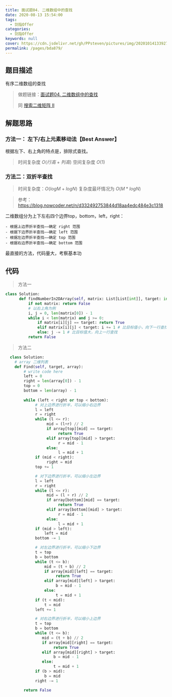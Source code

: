 ```yaml
---
title: 面试题04. 二维数组中的查找
date: 2020-08-13 15:54:00
tags: 
  - 剑指Offer
categories: 
  - 剑指Offer
keywords: null
cover: https://cdn.jsdelivr.net/gh/PPsteven/pictures/img/20201014133927.png
permalink: /pages/bda879/
---
```


## 题目描述

有序二维数组的查找

> 做题链接：[面试题04. 二维数组中的查找](https://leetcode-cn.com/problems/er-wei-shu-zu-zhong-de-cha-zhao-lcof/)
>
>  同 [搜索二维矩阵 II](https://leetcode-cn.com/problems/search-a-2d-matrix-ii/)

<!--more-->

## 解题思路

### 方法一： 左下/右上元素移动法【Best Answer】

根据左下、右上角的特点是，排除式查找。

>  时间复杂度 $O(行高+列高)$  空间复杂度 $O(1)$

### 方法二：双折半查找

>  时间复杂度：$O(logM + logN)$  复杂度最坏情况为 $O(M * logN)$

> 参考：https://blog.nowcoder.net/n/d332492753844d18aa4edc484e3c1318 

  二维数组分为上下左右四个边界top，bottom，left，right：

    - 根据上边界折半查找——确定 right 范围
    - 根据下边界折半查找——确定 left 范围
    - 根据左边界折半查找——确定 top 范围
    - 根据右边界折半查找——确定 bottom 范围

  最直接的方法，代码量大，考察基本功

## 代码

> 方法一

```python
class Solution:
      def findNumberIn2DArray(self, matrix: List[List[int]], target: int) -> bool:
          if not matrix: return False
          # 以右上角为例
          i, j = 0, len(matrix[0]) - 1
          while i < len(matrix) and j >= 0:
              if matrix[i][j] == target: return True
              elif matrix[i][j] < target: i += 1 # 比目标值小，向下一行查找
              else: j -= 1 # 比目标值大，向上一行查找
          return False
```



> 方法二

```python
  class Solution:
    # array 二维列表
    def Find(self, target, array):
        # write code here
        left = 0
        right = len(array[0]) - 1 
        top = 0
        bottom = len(array) - 1 
        
        while (left < right or top < bottom):
             # 对上边界进行折半，可以缩小右边界
             l = left
             r = right
             while (l <= r):
                  mid = (l+r) // 2
                  if array[top][mid] == target:
                       return True
                  elif array[top][mid] > target:
                       r = mid - 1
                  else:
                       l = mid + 1
             if (mid < right):
                  right = mid
             top += 1

             # 对下边界进行折半，可以缩小左边界
             l = left
             r = right
             while (l <= r):
                  mid = (l + r) // 2 
                  if array[bottom][mid] == target:
                       return True
                  elif array[bottom][mid] > target:
                       r = mid - 1 
                  else: 
                       l = mid + 1 
             if (mid > left):
                 left = mid 
             bottom -= 1

             # 对左边界进行折半，可以缩小下边界
             t = top
             b = bottom
             while (t <= b):
                 mid = (t + b) // 2 
                 if array[mid][left] == target:
                      return True
                 elif array[mid][left] > target:
                      b = mid - 1 
                 else: 
                      t = mid + 1 
             if (t < mid):
                 t = mid
             left += 1

             # 对右边界进行折半，可以缩小上边界
             t = top
             b = bottom
             while (t <= b):
                mid = (t + b) // 2 
                if array[mid][right] == target:
                     return True
                elif array[mid][right] > target:
                     b = mid - 1 
                else:
                     t = mid + 1 
             if (b > mid):
                 b = mid 
             right -= 1 

        return False
```



